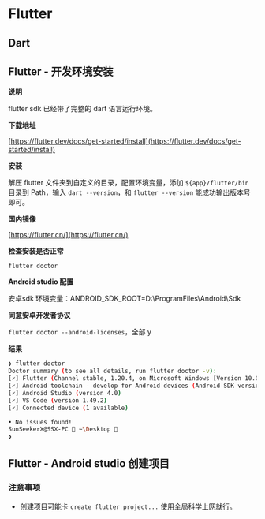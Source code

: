 # Flutter

## Dart



## Flutter - 开发环境安装

**说明**

flutter sdk 已经带了完整的 dart 语言运行环境。

**下载地址**

 [https://flutter.dev/docs/get-started/install](https://flutter.dev/docs/get-started/install)

**安装**

解压 flutter 文件夹到自定义的目录，配置环境变量，添加 `${app}/flutter/bin` 目录到 Path，输入 `dart --version`，和 `flutter --version` 能成功输出版本号即可。

**国内镜像**

[https://flutter.cn/](https://flutter.cn/)

**检查安装是否正常**

`flutter doctor`

**Android studio 配置**

安卓sdk 环境变量：ANDROID_SDK_ROOT=D:\ProgramFiles\Android\Sdk

**同意安卓开发者协议**

`flutter doctor --android-licenses`，全部 y

**结果**

```bash
❯ flutter doctor
Doctor summary (to see all details, run flutter doctor -v):
[✓] Flutter (Channel stable, 1.20.4, on Microsoft Windows [Version 10.0.19041.329], locale zh-CN)
[✓] Android toolchain - develop for Android devices (Android SDK version 30.0.2)
[✓] Android Studio (version 4.0)
[✓] VS Code (version 1.49.2)
[✓] Connected device (1 available)

• No issues found!
SunSeekerX@SSX-PC  ~\Desktop                                                                                 [15:43]
❯
```





## Flutter - Android studio 创建项目

### 注意事项

- 创建项目可能卡 `create flutter project...` 使用全局科学上网就行。
